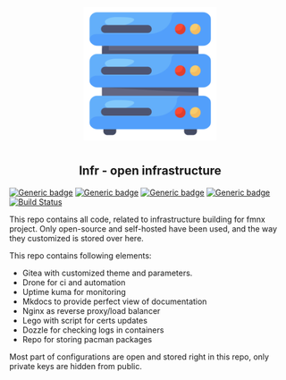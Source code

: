 <p align="center">
<img style="align: center; padding-left: 10px; padding-right: 10px; padding-bottom: 10px;" width="238px" height="238px" src="logo.png" />
</p>

<h2 align="center">Infr - open infrastructure</h2>

[![Generic badge](https://img.shields.io/badge/LICENSE-GPLv3-orange.svg)](https://fmnx.io/infr/fmnx/src/branch/main/LICENSE)
[![Generic badge](https://img.shields.io/badge/FMNX-REPO-006db0.svg)](https://fmnx.io/infr/fmnx)
[![Generic badge](https://img.shields.io/badge/CODEBERG-REPO-45a3fb.svg)](https://codeberg.org/fmnx/iso)
[![Generic badge](https://img.shields.io/badge/GITHUB-REPO-red.svg)](https://github.com/fmnx-io/infr)
[![Build Status](https://ci.fmnx.io/api/badges/core/infr/status.svg)](https://ci.fmnx.io/core/infr)

This repo contains all code, related to infrastructure building for fmnx project. Only open-source and self-hosted have been used, and the way they customized is stored over here.

This repo contains following elements:

- Gitea with customized theme and parameters.
- Drone for ci and automation
- Uptime kuma for monitoring
- Mkdocs to provide perfect view of documentation
- Nginx as reverse proxy/load balancer
- Lego with script for certs updates
- Dozzle for checking logs in containers
- Repo for storing pacman packages

Most part of configurations are open and stored right in this repo, only private keys are hidden from public.

